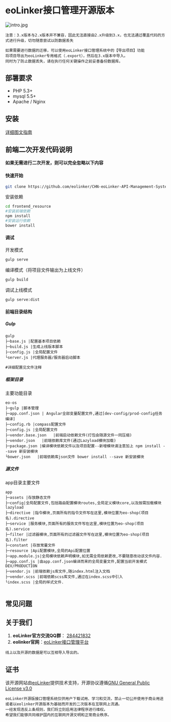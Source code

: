 # eoLinker接口管理开源版本
![intro.jpg](http://data.eolinker.com//blog/eioasd13os_banner.jpg)

```注意：3.x版本与2.x版本并不兼容，因此无法直接由2.x升级到3.x，也无法通过覆盖代码的方式进行升级，切勿随意尝试以防数据丢失```

```
如果需要进行数据的迁移，可以使用eoLinker接口管理系统中的【导出项目】功能
将项目导出为eoLinker专用格式（.export），然后在3.x版本中导入。
同时为了防止数据丢失，请在执行任何关键操作之前妥善备份数据库。
```
## 部署要求

* PHP 5.3+
* mysql  5.5+
* Apache / Nginx

## 安装
 [详细图文指南](https://www.eolinker.com/#/os/guide?point=require#require)


## 前端二次开发代码说明 
**如果无需进行二次开发，则可以完全忽略以下内容**

#### 快速开始
```bash
git clone https://github.com/eolinker/CHN-eoLinker-API-Management-System-OS-3.X/tree/master/frontend_resource
```
安装依赖
```bash
cd frontend_resource
#安装前端依赖
npm install
#安装运行依赖
bower install
```

#### 调试
开发模式
```bash
gulp serve 
````
编译模式（将项目文件输出为上线文件）
```bash
gulp build 
```
调试上线模式
```bash
gulp serve:dist 
```


#### 前端目录结构
##### Gulp
```
gulp
├─base.js |配置基本项目依赖
├─build.js |生成上线版本脚本
├─config.js |全局配置文件
└server.js |代理服务器/服务器启动脚本

#详细配置见文件注释
```

##### 框架目录

主要功能目录
```
eo-os
├─gulp |脚本管理
├─app.conf.json | Angular全部变量配置文件,通过[dev-config/prod-config任务编译]
├─config.rb |compass配置文件
├─config.js |全局配置文件
├─vendor.base.json   |前端启动依赖文件(打包会随源文件一同压缩)
├─vendor.json   |前端依赖库文件(通过Lazyload模块加载)
├─package.json |编译模块依赖文件以及项目配置--新增模块请注意加上 npm install --save 新安装模块
└bower.json   |前端依赖库json文件 bower install --save 新安装模块
```


##### 源文件

app目录主要文件
```
app
├─assets |存放静态文件
├─config|全局配置文件,包括路由配置模块routes,全局定义模块core,以及按需加载模块lazyload
├─directive |指令模块,页面所有的指令文件写在这里,模块位置为eo-shop(项目名).directive
├─service |服务模块,页面所有的服务文件写在这里,模块位置为eo-shop(项目名).service
├─filter |过滤器模块,页面所有的过滤器文件写在这里,模块位置为eo-shop(项目名).filter
├─constant |存放常量文件
├─resource |Api配置模块,全局的Api配置位置
├─app.module.js|全局模块依赖声明模块,如无需全局依赖更改,不要随意改动该文件内容.
├─app.conf.js |由app.conf.json编译而来的全局变量文件,配置当前开发模式DEV/PRODUCTION
├─vendor.js |前端依赖js库文件,随index.html注入文档
├─vendor.scss |前端依赖scss库文件,通过在index.scss中引入
└index.scss |全局的样式文件.


```
## 常见问题
## 关于我们
1. **eoLinker官方交流QQ群**： [284421832](http://shang.qq.com/wpa/qunwpa?idkey=208b23b73761039b9994d71378ccbf7c84c872d5577d557e45168b37fd290c12) 
2. **eolinker官网**：[eoLinker接口管理平台](https://www.eolinker.com/)

```线上以及开源的数据是可以互相导入导出的。```

## 证书
该开源网站由[eoLinker](https://www.eolinker.com/)提供技术支持，开源协议遵循[GNU General Public License v3.0](https://www.gnu.org/licenses/lgpl.html)

```
eoLinker开源版接口管理系统仅供用户下载试用、学习和交流，禁止一切公开使用于商业用途或者以eolinker开源版本为基础而开发的二次版本在互联网上流通。
一经发现违反上条规则，我们将立刻启用法律程序进行维权。
希望我们能够共同维护国内的互联网开源文明和正常商业秩序。
```

